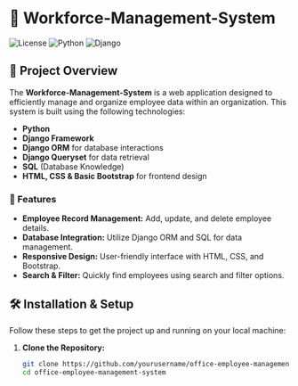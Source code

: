 # 🏢 Workforce-Management-System



![License](https://img.shields.io/badge/license-MIT-blue.svg)
![Python](https://img.shields.io/badge/python-3.x-blue.svg)
![Django](https://img.shields.io/badge/django-4.x-green.svg)

## 📖 Project Overview

The **Workforce-Management-System** is a web application designed to efficiently manage and organize employee data within an organization. This system is built using the following technologies:

- **Python**
- **Django Framework**
- **Django ORM** for database interactions
- **Django Queryset** for data retrieval
- **SQL** (Database Knowledge)
- **HTML, CSS & Basic Bootstrap** for frontend design

### 🚀 Features

- **Employee Record Management:** Add, update, and delete employee details.
- **Database Integration:** Utilize Django ORM and SQL for data management.
- **Responsive Design:** User-friendly interface with HTML, CSS, and Bootstrap.
- **Search & Filter:** Quickly find employees using search and filter options.

## 🛠️ Installation & Setup

Follow these steps to get the project up and running on your local machine:

1. **Clone the Repository:**
   ```bash
   git clone https://github.com/yourusername/office-employee-management-system.git
   cd office-employee-management-system
